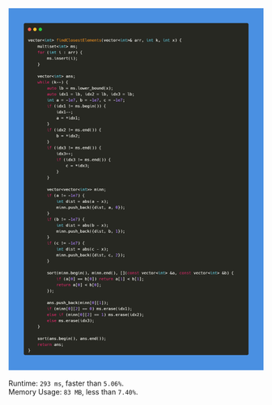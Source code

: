 ![](https://github.com/archishmanghos/code-images/blob/master/Leetcode/658.png)

Runtime: `293 ms`, faster than `5.06%`.<br>
Memory Usage: `83 MB`, less than `7.40%`.